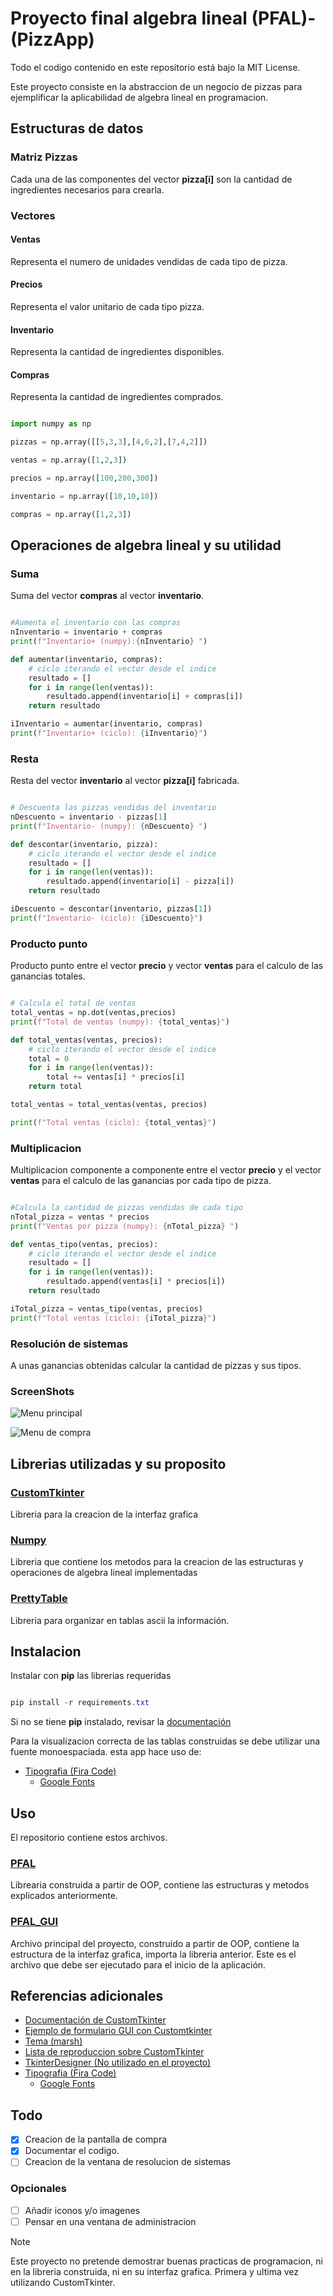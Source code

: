 # Proyecto final algebra lineal (PFAL)-(PizzApp)

Todo el codigo contenido en este repositorio está bajo la MIT License.

Este proyecto consiste en la abstraccion de un negocio de pizzas para ejemplificar la aplicabilidad de algebra lineal en programacion.

## Estructuras de datos

### Matriz Pizzas

Cada una de las componentes del vector **pizza[i]** son la cantidad de ingredientes necesarios para crearla.

### Vectores

#### Ventas

Representa el numero de unidades vendidas de cada tipo de pizza.

#### Precios

Representa el valor unitario de cada tipo pizza.

#### Inventario

Representa la cantidad de ingredientes disponibles.

#### Compras

Representa la cantidad de ingredientes comprados.

```python

import numpy as np

pizzas = np.array([[5,3,3],[4,6,2],[7,4,2]])

ventas = np.array([1,2,3])

precios = np.array([100,200,300])

inventario = np.array([10,10,10])

compras = np.array([1,2,3])

```

## Operaciones de algebra lineal y su utilidad

### Suma

Suma del vector **compras** al vector **inventario**.

``` python

#Aumenta el inventario con las compras
nInventario = inventario + compras
print(f"Inventario+ (numpy):{nInventario} ")

def aumentar(inventario, compras):
    # ciclo iterando el vector desde el indice 
    resultado = []
    for i in range(len(ventas)):
        resultado.append(inventario[i] + compras[i])
    return resultado

iInventario = aumentar(inventario, compras)
print(f"Inventario+ (ciclo): {iInventario}")

```

### Resta

Resta del vector **inventario** al vector **pizza[i]** fabricada.

``` python

# Descuenta las pizzas vendidas del inventario
nDescuento = inventario - pizzas[1]
print(f"Inventario- (numpy): {nDescuento} ")

def descontar(inventario, pizza):
    # ciclo iterando el vector desde el indice 
    resultado = []
    for i in range(len(ventas)):
        resultado.append(inventario[i] - pizza[i])
    return resultado

iDescuento = descontar(inventario, pizzas[1])
print(f"Inventario- (ciclo): {iDescuento}")

```

### Producto punto

Producto punto entre el vector **precio** y vector **ventas** para el calculo de las ganancias totales.

``` python

# Calcula el total de ventas
total_ventas = np.dot(ventas,precios)
print(f"Total de ventas (numpy): {total_ventas}")

def total_ventas(ventas, precios):
    # ciclo iterando el vector desde el indice 
    total = 0
    for i in range(len(ventas)):
        total += ventas[i] * precios[i]
    return total

total_ventas = total_ventas(ventas, precios)

print(f"Total ventas (ciclo): {total_ventas}")

```

### Multiplicacion

Multiplicacion componente a componente entre el vector **precio** y el vector **ventas** para el calculo de las ganancias por cada tipo de pizza.

``` python

#Calcula la cantidad de pizzas vendidas de cada tipo 
nTotal_pizza = ventas * precios
print(f"Ventas por pizza (numpy): {nTotal_pizza} ")

def ventas_tipo(ventas, precios):
    # ciclo iterando el vector desde el indice 
    resultado = []
    for i in range(len(ventas)):
        resultado.append(ventas[i] * precios[i])
    return resultado

iTotal_pizza = ventas_tipo(ventas, precios)
print(f"Total ventas (ciclo): {iTotal_pizza}")

```

### Resolución de sistemas

A unas ganancias obtenidas calcular la cantidad de pizzas y sus tipos.

### ScreenShots

![Menu principal](img/principal.png)

![Menu de compra](img/compra.png)

## Librerias utilizadas y su proposito

### [CustomTkinter](https://github.com/TomSchimansky/CustomTkinter)

Libreria para la creacion de la interfaz grafica

### [Numpy](https://numpy.org/)

Libreria que contiene los metodos para la creacion de las estructuras y operaciones de algebra lineal implementadas

### [PrettyTable](https://pypi.org/project/prettytable/)

Libreria para organizar en tablas ascii la información.

## Instalacion

Instalar con **pip** las librerias requeridas

``` powershell

pip install -r requirements.txt

```

Si no se tiene **pip** instalado, revisar la [documentación](https://pip.pypa.io/en/stable/installation/)

Para la visualizacion correcta de las tablas construidas se debe utilizar una fuente monoespaciada. esta app hace uso de:

- [Tipografia (Fira Code)](https://github.com/tonsky/FiraCode)
  - [Google Fonts](https://fonts.google.com/specimen/Fira+Code)

## Uso

El repositorio contiene estos archivos.

### [PFAL](PFAL.py)

Librearia construida a partir de OOP, contiene las estructuras y metodos explicados anteriormente.

### [PFAL_GUI](PFAL_GUI.py)

Archivo principal del proyecto, construido a partir de OOP, contiene la estructura de la interfaz grafica, importa la libreria anterior. Este es el archivo que debe ser ejecutado para el inicio de la aplicación.

## Referencias adicionales

- [Documentación de CustomTkinter](https://customtkinter.tomschimansky.com/documentation/)
- [Ejemplo de formulario GUI con Customtkinter](https://www.geeksforgeeks.org/build-a-basic-form-gui-using-customtkinter-module-in-python/)
- [Tema (marsh)](https://github.com/a13xe/CTkThemesPack)
- [Lista de reproduccion sobre CustomTkinter](https://www.youtube.com/watch?v=Y01r643ckfI&list=PLfZw_tZWahjxJl81b1S-vYQwHs_9ZT77f)
- [TkinterDesigner (No utilizado en el proyecto)](https://github.com/ParthJadhav/Tkinter-Designer)
- [Tipografia (Fira Code)](https://github.com/tonsky/FiraCode)
  - [Google Fonts](https://fonts.google.com/specimen/Fira+Code)

## Todo

- [x] Creacion de la pantalla de compra
- [x] Documentar el codigo.
- [ ] Creacion de la ventana de resolucion de sistemas

### Opcionales

- [ ] Añadir iconos y/o imagenes
- [ ] Pensar en una ventana de administracion

>[!NOTE]
> Este proyecto no pretende demostrar buenas practicas de programacion, ni en la libreria construida, ni en su interfaz grafica. Primera y ultima vez utilizando CustomTkinter.
